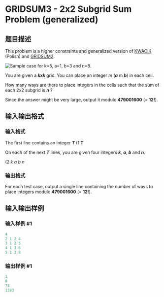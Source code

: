 # GRIDSUM3 - 2x2 Subgrid Sum Problem (generalized)

## 题目描述

This problem is a higher constraints and generalized version of [KWACIK](http://pl.spoj.com/problems/KWACIK/) (Polish) and [GRIDSUM2](../GRIDSUM2/).

![Sample case for k=5, a=1, b=3 and n=8.](../../../content/min_25:grid_5x5.png "Sample case for k=5, a=1, b=3 and n=8.")

You are given a **_k_**x**_k_** grid. You can place an integer _m_ (**_a_** m **b**) in each cell.

How many ways are there to place integers in the cells such that the sum of each 2x2 subgrid is _**n**_ ?

Since the answer might be very large, output it modulo **479001600** (= **12!**).

## 输入输出格式

### 输入格式

The first line contains an integer **_T_** (1 **T**

On each of the next **_T_** lines, you are given four integers **_k_**, _**a**_, **_b_** and _**n**_.

(2 _k_ _a_ _b_ _n_

### 输出格式

For each test case, output a single line containing the number of ways to place integers modulo **479001600** (= **12!**).

## 输入输出样例

### 输入样例 #1

```cpp
4
2 1 2 4
3 1 2 5
4 1 3 6
5 1 3 8
```


### 输出样例 #1

```cpp
1
8
74
1383
```


